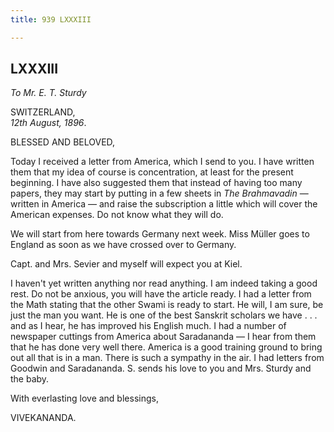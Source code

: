 ```yaml
---
title: 939 LXXXIII

---
```

  

  


## LXXXIII

*To Mr. E. T. Sturdy*

SWITZERLAND,  
*12th August, 1896*.

BLESSED AND BELOVED,

Today I received a letter from America, which I send to you. I have
written them that my idea of course is concentration, at least for the
present beginning. I have also suggested them that instead of having too
many papers, they may start by putting in a few sheets in *The
Brahmavadin* — written in America — and raise the subscription a little
which will cover the American expenses. Do not know what they will do.

We will start from here towards Germany next week. Miss Müller goes to
England as soon as we have crossed over to Germany.

Capt. and Mrs. Sevier and myself will expect you at Kiel.

I haven't yet written anything nor read anything. I am indeed taking a
good rest. Do not be anxious, you will have the article ready. I had a
letter from the Math stating that the other Swami is ready to start. He
will, I am sure, be just the man you want. He is one of the best
Sanskrit scholars we have . . . and as I hear, he has improved his
English much. I had a number of newspaper cuttings from America about
Saradananda — I hear from them that he has done very well there. America
is a good training ground to bring out all that is in a man. There is
such a sympathy in the air. I had letters from Goodwin and Saradananda.
S. sends his love to you and Mrs. Sturdy and the baby.

With everlasting love and blessings,

VIVEKANANDA.